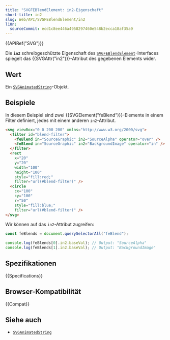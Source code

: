 ```yaml
---
title: "SVGFEBlendElement: in2-Eigenschaft"
short-title: in2
slug: Web/API/SVGFEBlendElement/in2
l10n:
  sourceCommit: ecd1c8ee446a4958297460e548b2ecca18af35a9
---
```


{{APIRef("SVG")}}

Die **`in2`** schreibgeschützte Eigenschaft des [`SVGFEBlendElement`](/de/docs/Web/API/SVGFEBlendElement)-Interfaces spiegelt das {{SVGAttr("in2")}}-Attribut des gegebenen Elements wider.

## Wert

Ein [`SVGAnimatedString`](/de/docs/Web/API/SVGAnimatedString)-Objekt.

## Beispiele

In diesem Beispiel sind zwei {{SVGElement("feBlend")}}-Elemente in einem Filter definiert, jedes mit einem anderen `in2`-Attribut.

```html
<svg viewBox="0 0 200 200" xmlns="http://www.w3.org/2000/svg">
  <filter id="blend-filter">
    <feBlend in="SourceGraphic" in2="SourceAlpha" operator="over" />
    <feBlend in="SourceGraphic" in2="BackgroundImage" operator="in" />
  </filter>
  <rect
    x="20"
    y="20"
    width="100"
    height="100"
    style="fill:red;"
    filter="url(#blend-filter)" />
  <circle
    cx="100"
    cy="100"
    r="50"
    style="fill:blue;"
    filter="url(#blend-filter)" />
</svg>
```

Wir können auf das `in2`-Attribut zugreifen:

```js
const feBlends = document.querySelectorAll("feBlend");

console.log(feBlends[0].in2.baseVal); // Output: "SourceAlpha"
console.log(feBlends[1].in2.baseVal); // Output: "BackgroundImage"
```

## Spezifikationen

{{Specifications}}

## Browser-Kompatibilität

{{Compat}}

## Siehe auch

- [`SVGAnimatedString`](/de/docs/Web/API/SVGAnimatedString)
